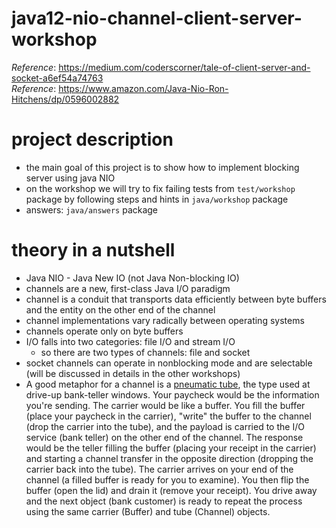 # java12-nio-channel-client-server-workshop

_Reference_: https://medium.com/coderscorner/tale-of-client-server-and-socket-a6ef54a74763  
_Reference_: https://www.amazon.com/Java-Nio-Ron-Hitchens/dp/0596002882

# project description
* the main goal of this project is to show how to implement blocking server using java NIO
* on the workshop we will try to fix failing tests from `test/workshop` package by following steps and hints in
`java/workshop` package
* answers: `java/answers` package

# theory in a nutshell
* Java NIO - Java New IO (not Java Non-blocking IO)
* channels are a new, first-class Java I/O paradigm
* channel is a conduit that transports data efficiently between byte buffers and the entity on the other end 
of the channel
* channel implementations vary radically between operating systems
* channels operate only on byte buffers
* I/O falls into two categories: file I/O and stream I/O
    * so there are two types of channels: file and socket
* socket channels can operate in nonblocking mode and are selectable (will be discussed in details in the other 
workshops)
* A good metaphor for a channel is a
  [pneumatic tube](https://en.wikipedia.org/wiki/Pneumatic_tube#In_money_transfer), 
  the type used at drive-up bank-teller windows. Your paycheck would be the information you're sending. 
  The carrier would be like a buffer. You fill the buffer (place your paycheck in the carrier), "write" the buffer to
  the channel (drop the carrier into the tube), and the payload is carried to the I/O service (bank
  teller) on the other end of the channel.
  The response would be the teller filling the buffer (placing your receipt in the carrier) and
  starting a channel transfer in the opposite direction (dropping the carrier back into the tube).
  The carrier arrives on your end of the channel (a filled buffer is ready for you to examine).
  You then flip the buffer (open the lid) and drain it (remove your receipt). You drive away and
  the next object (bank customer) is ready to repeat the process using the same carrier (Buffer)
  and tube (Channel) objects.